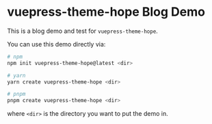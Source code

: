 # vuepress-theme-hope Blog Demo

This is a blog demo and test for `vuepress-theme-hope`.

You can use this demo directly via:

```bash
# npm
npm init vuepress-theme-hope@latest <dir>

# yarn
yarn create vuepress-theme-hope <dir>

# pnpm
pnpm create vuepress-theme-hope <dir>
```

where `<dir>` is the directory you want to put the demo in.
